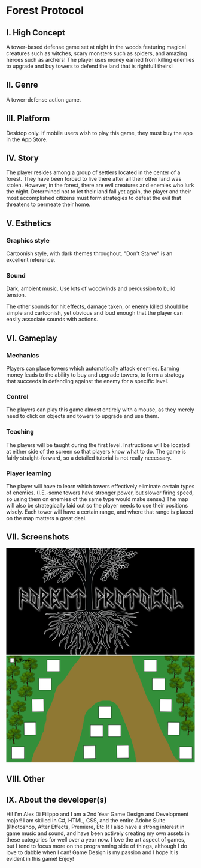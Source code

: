 # Forest Protocol
## I. High Concept
A tower-based defense game set at night in the woods featuring magical creatures such as witches,
scary monsters such as spiders, and amazing heroes such as archers! The player uses money earned
from killing enemies to upgrade and buy towers to defend the land that is rightfull theirs!

## II. Genre
A tower-defense action game.

## III. Platform
Desktop only. If mobile users wish to play this game, they must buy the app in the App Store.

## IV. Story
The player resides among a group of settlers located in the center of a forest. They have been
forced to live there after all their other land was stolen. However, in the forest, there are
evil creatures and enemies who lurk the night. Determined not to let their land fall yet again,
the player and their most accomplished citizens must form strategies to defeat the evil that
threatens to permeate their home.

## V. Esthetics

### Graphics style

Cartoonish style, with dark themes throughout. "Don't Starve" is an excellent reference.

### Sound

Dark, ambient music. Use lots of woodwinds and percussion to build tension.

The other sounds for hit effects, damage taken, or enemy killed should be simple and cartoonish,
yet obvious and loud enough that the player can easily associate sounds with actions.

## VI. Gameplay
### Mechanics
Players can place towers which automatically attack enemies. Earning money leads to the ability
to buy and upgrade towers, to form a strategy that succeeds in defending against the enemy for
a specific level.

### Control
The players can play this game almost entirely with a mouse, as they merely need to click on
objects and towers to upgrade and use them.

### Teaching
The players will be taught during the first level. Instructions will be located at either side
of the screen so that players know what to do. The game is fairly straight-forward, so a detailed
tutorial is not really necessary.

### Player learning
The player will have to learn which towers effectively eliminate certain types of enemies. (I.E.-some
towers have stronger power, but slower firing speed, so using them on enemies of the same type would
make sense.) The map will also be strategically laid out so the player needs to use their positions wisely.
Each tower will have a certain range, and where that range is placed on the map matters a great deal.

## VII. Screenshots
![Logo](logo.png)
![Layout](Layout.png)


## VIII. Other

## IX. About the developer(s)
Hi! I'm Alex Di Filippo and I am a 2nd Year Game Design and Development major! I am skilled in C#, HTML,
CSS, and the entire Adobe Suite (Photoshop, After Effects, Premiere, Etc.)! I also have a strong interest
in game music and sound, and have been actively creating my own assets in these categories for well over a
year now. I love the art aspect of games, but I tend to focus more on the programming side of things, although
I do love to dabble when I can! Game Design is my passion and I hope it is evident in this game! Enjoy!
